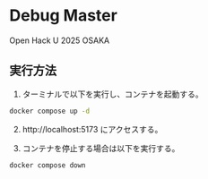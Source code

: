 # Debug Master
Open Hack U 2025 OSAKA

## 実行方法

1. ターミナルで以下を実行し、コンテナを起動する。

```bash
docker compose up -d
```

2. http://localhost:5173 にアクセスする。

3. コンテナを停止する場合は以下を実行する。

```bash
docker compose down
```
